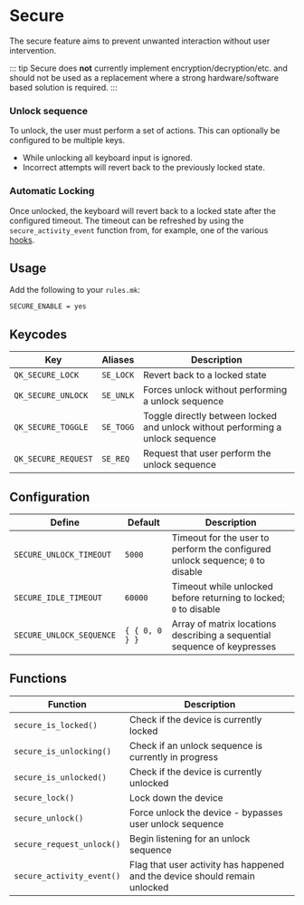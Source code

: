 # Secure

The secure feature aims to prevent unwanted interaction without user intervention.

::: tip
Secure does **not** currently implement encryption/decryption/etc. and should not be used as a replacement where a strong hardware/software based solution is required.
:::

### Unlock sequence

To unlock, the user must perform a set of actions. This can optionally be configured to be multiple keys.

* While unlocking all keyboard input is ignored.
* Incorrect attempts will revert back to the previously locked state.

### Automatic Locking

Once unlocked, the keyboard will revert back to a locked state after the configured timeout.
The timeout can be refreshed by using the `secure_activity_event` function from, for example, one of the various [hooks](../custom_quantum_functions).

## Usage

Add the following to your `rules.mk`:

```make
SECURE_ENABLE = yes
```

## Keycodes

| Key                 |Aliases  | Description                                                                    |
|---------------------|---------|--------------------------------------------------------------------------------|
| `QK_SECURE_LOCK`    |`SE_LOCK`| Revert back to a locked state                                                  |
| `QK_SECURE_UNLOCK`  |`SE_UNLK`| Forces unlock without performing a unlock sequence                             |
| `QK_SECURE_TOGGLE`  |`SE_TOGG`| Toggle directly between locked and unlock without performing a unlock sequence |
| `QK_SECURE_REQUEST` |`SE_REQ` | Request that user perform the unlock sequence                                  |

## Configuration

| Define                  | Default        | Description                                                                    |
|-------------------------|----------------|--------------------------------------------------------------------------------|
|`SECURE_UNLOCK_TIMEOUT`  | `5000`         | Timeout for the user to perform the configured unlock sequence; `0` to disable |
|`SECURE_IDLE_TIMEOUT`    | `60000`        | Timeout while unlocked before returning to locked; `0` to disable              |
|`SECURE_UNLOCK_SEQUENCE` | `{ { 0, 0 } }` | Array of matrix locations describing a sequential sequence of keypresses       |

## Functions

| Function                  | Description                                                                |
|---------------------------|----------------------------------------------------------------------------|
| `secure_is_locked()`      | Check if the device is currently locked                                    |
| `secure_is_unlocking()`   | Check if an unlock sequence is currently in progress                       |
| `secure_is_unlocked()`    | Check if the device is currently unlocked                                  |
| `secure_lock()`           | Lock down the device                                                       |
| `secure_unlock()`         | Force unlock the device - bypasses user unlock sequence                    |
| `secure_request_unlock()` | Begin listening for an unlock sequence                                     |
| `secure_activity_event()` | Flag that user activity has happened and the device should remain unlocked |
